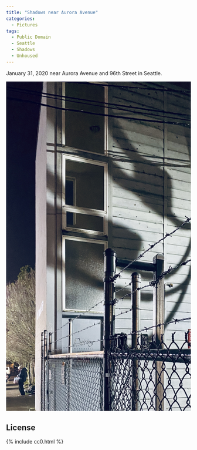 ```yaml
---
title: "Shadows near Aurora Avenue"
categories:
  - Pictures
tags:
  - Public Domain
  - Seattle
  - Shadows
  - Unhoused
---
```


January 31, 2020 near Aurora Avenue and 96th Street in Seattle.

![A picture of strange shadows on the side of a building. In the distance, a homeless person is holding a bad and inspecting something. It is nighttime with floodlights highlighting the environment.](/assets/images/2020/2020-01-31-shadows-near-aurora-ave.jpg)

## License

{% include cc0.html %}
